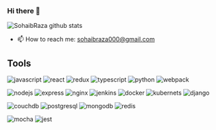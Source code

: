 ### Hi there 👋

<!--
**SohaibRaza/SohaibRaza** is a ✨ _special_ ✨ repository because its `README.md` (this file) appears on your GitHub profile.

Here are some ideas to get you started:

- 🔭 I’m currently working on ReactJS, Node.js, Python, Deno
- 🌱 I’m currently learning Docker, IoT
- 👯 I’m looking to collaborate on ...
- 🤔 I’m looking for help with ...
- 💬 Ask me about ...
- 📫 How to reach me: sohaibraza000@gmail.com
- 😄 Pronouns: ...
- ⚡ Fun fact: ...
-->

![SohaibRaza github stats](https://github-readme-stats.vercel.app/api?username=SohaibRaza&show_icons=true&hide_border=true)


- 📫 How to reach me: sohaibraza000@gmail.com


## Tools
<!-- -->
![javascript](https://user-images.githubusercontent.com/7778803/101231702-e51d5600-36ce-11eb-932c-c025aa2887fa.png)
![react](https://user-images.githubusercontent.com/7778803/101231734-07af6f00-36cf-11eb-8f43-950c619d510d.png)
![redux](https://user-images.githubusercontent.com/7778803/101231758-2a418800-36cf-11eb-9712-ae8bd59e57de.png)
![typescript](https://user-images.githubusercontent.com/7778803/101231592-18abb080-36ce-11eb-8590-f6827edf76f2.png)
![python](https://user-images.githubusercontent.com/7778803/101232043-2151b600-36d1-11eb-9122-a7334e07d6e7.png)
![webpack](https://user-images.githubusercontent.com/7778803/101231590-177a8380-36ce-11eb-9dd2-47dc38ea66a7.png)
<!-- Backend -->
![nodejs](https://user-images.githubusercontent.com/7778803/101231623-498be580-36ce-11eb-81f1-cd0b6021f5db.png)
![express](https://user-images.githubusercontent.com/7778803/101231481-64aa2580-36cd-11eb-852f-988a7e32abd1.png)
![nginx](https://user-images.githubusercontent.com/7778803/101232124-78578b00-36d1-11eb-98c9-f882cfca9f7d.png)
![jenkins](https://user-images.githubusercontent.com/7778803/101232275-95d92480-36d2-11eb-826a-5aa4b3c1300e.png)
![docker](https://user-images.githubusercontent.com/7778803/101232316-d6d13900-36d2-11eb-8cf4-3c769b7bd3d7.png)
![kubernets](https://user-images.githubusercontent.com/7778803/101232351-14ce5d00-36d3-11eb-8d86-4cf99428c514.png)
![django](https://user-images.githubusercontent.com/7778803/101231587-13e6fc80-36ce-11eb-828c-26d30e003d7f.png)
<!-- Databases -->
![couchdb](https://user-images.githubusercontent.com/7778803/101231941-5dd0e200-36d0-11eb-91a9-030498ea5f39.png)
![postgresql](https://user-images.githubusercontent.com/7778803/101231881-e8fda800-36cf-11eb-81b3-749ea2d75ab8.png)
![mongodb](https://user-images.githubusercontent.com/7778803/101231887-f3b83d00-36cf-11eb-8e51-81862e0c9d31.png)
![redis](https://user-images.githubusercontent.com/7778803/101232179-d5534100-36d1-11eb-9395-02014198eaf2.png)
<!-- Testing Frameworks -->
![mocha](https://user-images.githubusercontent.com/7778803/101231505-886d6b80-36cd-11eb-9a5e-936b37b71ebd.png)
![jest](https://user-images.githubusercontent.com/7778803/101232242-56aad380-36d2-11eb-9e48-2a4e427a45da.png)
